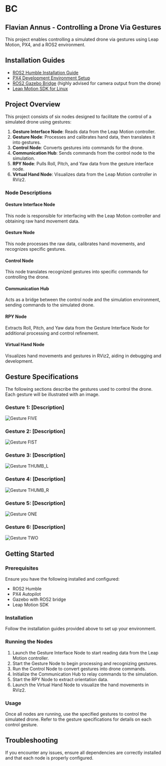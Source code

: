 # BC
## Flavian Annus - Controlling a Drone Via Gestures

This project enables controlling a simulated drone via gestures using Leap Motion, PX4, and a ROS2 environment.

## Installation Guides

- [ROS2 Humble Installation Guide](https://docs.ros.org/en/humble/index.html)
- [PX4 Development Environment Setup](https://docs.px4.io/main/en/dev_setup/dev_env_linux_ubuntu.html#simulation-and-nuttx-pixhawk-targets)
- [ROS2 Gazebo Bridge](https://github.com/gazebosim/ros_gz/tree/ros2/ros_gz_bridge) (highly advised for camera output from the drone)
- [Leap Motion SDK for Linux](https://docs.ultraleap.com/linux/?_gl=1*1otp0h2*_ga*NDE1ODUyMDIyLjE3MDAxNDc2NDE.*_ga_5G8B19JLWG*MTcwMDQ3NTAyNS40LjEuMTcwMDQ3NTAzMi41My4wLjA)

## Project Overview

This project consists of six nodes designed to facilitate the control of a simulated drone using gestures:

1. **Gesture Interface Node**: Reads data from the Leap Motion controller.
2. **Gesture Node**: Processes and calibrates hand data, then translates it into gestures.
3. **Control Node**: Converts gestures into commands for the drone.
4. **Communication Hub**: Sends commands from the control node to the simulation.
5. **RPY Node**: Pulls Roll, Pitch, and Yaw data from the gesture interface node.
6. **Virtual Hand Node**: Visualizes data from the Leap Motion controller in RViz2.

### Node Descriptions

#### Gesture Interface Node
This node is responsible for interfacing with the Leap Motion controller and obtaining raw hand movement data.

#### Gesture Node
This node processes the raw data, calibrates hand movements, and recognizes specific gestures.

#### Control Node
This node translates recognized gestures into specific commands for controlling the drone.

#### Communication Hub
Acts as a bridge between the control node and the simulation environment, sending commands to the simulated drone.

#### RPY Node
Extracts Roll, Pitch, and Yaw data from the Gesture Interface Node for additional processing and control refinement.

#### Virtual Hand Node
Visualizes hand movements and gestures in RViz2, aiding in debugging and development.

## Gesture Specifications

The following sections describe the gestures used to control the drone. Each gesture will be illustrated with an image.

### Gesture 1: [Description]
![Gesture FIVE]([text](../Downloads/five))

### Gesture 2: [Description]
![Gesture FIST]([text](../Downloads/fist))

### Gesture 3: [Description]
![Gesture THUMB_L]([text](../Downloads/thl))

### Gesture 4: [Description]
![Gesture THUMB_R]([text](../Downloads/th))

### Gesture 5: [Description]
![Gesture ONE]([text](../Downloads/one))

### Gesture 6: [Description]
![Gesture TWO]([text](../Downloads/two))

## Getting Started

### Prerequisites

Ensure you have the following installed and configured:
- ROS2 Humble
- PX4 Autopilot
- Gazebo with ROS2 bridge
- Leap Motion SDK

### Installation

Follow the installation guides provided above to set up your environment.

### Running the Nodes

1. Launch the Gesture Interface Node to start reading data from the Leap Motion controller.
2. Start the Gesture Node to begin processing and recognizing gestures.
3. Run the Control Node to convert gestures into drone commands.
4. Initialize the Communication Hub to relay commands to the simulation.
5. Start the RPY Node to extract orientation data.
6. Launch the Virtual Hand Node to visualize the hand movements in RViz2.

### Usage

Once all nodes are running, use the specified gestures to control the simulated drone. Refer to the gesture specifications for details on each control gesture.

## Troubleshooting

If you encounter any issues, ensure all dependencies are correctly installed and that each node is properly configured.
